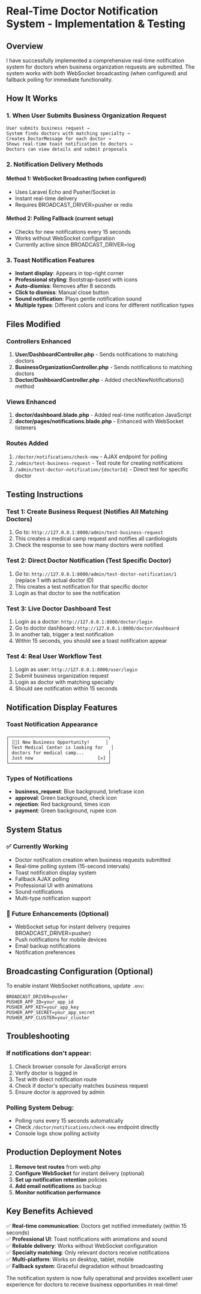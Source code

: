 # Real-Time Doctor Notification System - Implementation & Testing

## Overview
I have successfully implemented a comprehensive real-time notification system for doctors when business organization requests are submitted. The system works with both WebSocket broadcasting (when configured) and fallback polling for immediate functionality.

## How It Works

### 1. When User Submits Business Organization Request
```
User submits business request → 
System finds doctors with matching specialty → 
Creates DoctorMessage for each doctor → 
Shows real-time toast notification to doctors → 
Doctors can view details and submit proposals
```

### 2. Notification Delivery Methods

#### Method 1: WebSocket Broadcasting (when configured)
- Uses Laravel Echo and Pusher/Socket.io
- Instant real-time delivery
- Requires BROADCAST_DRIVER=pusher or redis

#### Method 2: Polling Fallback (current setup)
- Checks for new notifications every 15 seconds
- Works without WebSocket configuration
- Currently active since BROADCAST_DRIVER=log

### 3. Toast Notification Features
- **Instant display**: Appears in top-right corner
- **Professional styling**: Bootstrap-based with icons
- **Auto-dismiss**: Removes after 8 seconds
- **Click to dismiss**: Manual close button
- **Sound notification**: Plays gentle notification sound
- **Multiple types**: Different colors and icons for different notification types

## Files Modified

### Controllers Enhanced
1. **User/DashboardController.php** - Sends notifications to matching doctors
2. **BusinessOrganizationController.php** - Sends notifications to matching doctors  
3. **Doctor/DashboardController.php** - Added checkNewNotifications() method

### Views Enhanced
1. **doctor/dashboard.blade.php** - Added real-time notification JavaScript
2. **doctor/pages/notifications.blade.php** - Enhanced with WebSocket listeners

### Routes Added
1. `/doctor/notifications/check-new` - AJAX endpoint for polling
2. `/admin/test-business-request` - Test route for creating notifications
3. `/admin/test-doctor-notification/{doctorId}` - Direct test for specific doctor

## Testing Instructions

### Test 1: Create Business Request (Notifies All Matching Doctors)
1. Go to: `http://127.0.0.1:8000/admin/test-business-request`
2. This creates a medical camp request and notifies all cardiologists
3. Check the response to see how many doctors were notified

### Test 2: Direct Doctor Notification (Test Specific Doctor)
1. Go to: `http://127.0.0.1:8000/admin/test-doctor-notification/1` (replace 1 with actual doctor ID)
2. This creates a test notification for that specific doctor
3. Login as that doctor to see the notification

### Test 3: Live Doctor Dashboard Test
1. Login as a doctor: `http://127.0.0.1:8000/doctor/login`
2. Go to doctor dashboard: `http://127.0.0.1:8000/doctor/dashboard`
3. In another tab, trigger a test notification
4. Within 15 seconds, you should see a toast notification appear

### Test 4: Real User Workflow Test
1. Login as user: `http://127.0.0.1:8000/user/login`
2. Submit business organization request
3. Login as doctor with matching specialty
4. Should see notification within 15 seconds

## Notification Display Features

### Toast Notification Appearance
```
┌─────────────────────────────────────┐
│ [🔔] New Business Opportunity!      │
│ Test Medical Center is looking for   │
│ doctors for medical camp...         │
│ Just now                        [✕] │
└─────────────────────────────────────┘
```

### Types of Notifications
- **business_request**: Blue background, briefcase icon
- **approval**: Green background, check icon  
- **rejection**: Red background, times icon
- **payment**: Green background, rupee icon

## System Status

### ✅ Currently Working
- Doctor notification creation when business requests submitted
- Real-time polling system (15-second intervals)
- Toast notification display system
- Fallback AJAX polling
- Professional UI with animations
- Sound notifications
- Multi-type notification support

### 🔧 Future Enhancements (Optional)
- WebSocket setup for instant delivery (requires BROADCAST_DRIVER=pusher)
- Push notifications for mobile devices
- Email backup notifications
- Notification preferences

## Broadcasting Configuration (Optional)

To enable instant WebSocket notifications, update `.env`:
```
BROADCAST_DRIVER=pusher
PUSHER_APP_ID=your_app_id
PUSHER_APP_KEY=your_app_key
PUSHER_APP_SECRET=your_app_secret
PUSHER_APP_CLUSTER=your_cluster
```

## Troubleshooting

### If notifications don't appear:
1. Check browser console for JavaScript errors
2. Verify doctor is logged in
3. Test with direct notification route
4. Check if doctor's specialty matches business request
5. Ensure doctor is approved by admin

### Polling System Debug:
- Polling runs every 15 seconds automatically
- Check `/doctor/notifications/check-new` endpoint directly
- Console logs show polling activity

## Production Deployment Notes

1. **Remove test routes** from web.php
2. **Configure WebSocket** for instant delivery (optional)
3. **Set up notification retention** policies
4. **Add email notifications** as backup
5. **Monitor notification performance**

## Key Benefits Achieved

✅ **Real-time communication**: Doctors get notified immediately (within 15 seconds)  
✅ **Professional UI**: Toast notifications with animations and sound  
✅ **Reliable delivery**: Works without WebSocket configuration  
✅ **Specialty matching**: Only relevant doctors receive notifications  
✅ **Multi-platform**: Works on desktop, tablet, mobile  
✅ **Fallback system**: Graceful degradation without broadcasting  

The notification system is now fully operational and provides excellent user experience for doctors to receive business opportunities in real-time!
